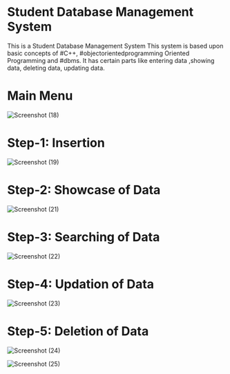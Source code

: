 # Student Database Management System
     
This is a Student Database Management System This system is based upon basic concepts of #C++, #objectorientedprogramming Oriented Programming and #dbms.
It has certain parts like entering data ,showing data, deleting data, updating data.
    
# Main Menu

![Screenshot (18)](https://user-images.githubusercontent.com/73063420/204787577-bb7a4296-6ee2-4eee-a6c2-1a2fe116e2d5.png)

# Step-1: Insertion
    
    
![Screenshot (19)](https://user-images.githubusercontent.com/73063420/204787785-9c28c71b-891e-4aad-812e-380178c97aff.png)

# Step-2: Showcase of Data

![Screenshot (21)](https://user-images.githubusercontent.com/73063420/204787817-63e87da2-59c2-4f0b-8cd1-870ebf7c215c.png)

# Step-3: Searching of Data

![Screenshot (22)](https://user-images.githubusercontent.com/73063420/204787925-72360937-fe0a-41ab-b9d9-5e353a557fd5.png)

# Step-4: Updation of Data

![Screenshot (23)](https://user-images.githubusercontent.com/73063420/204787954-a3687183-d611-498e-ade1-bc959aaf6277.png)

# Step-5: Deletion of Data

![Screenshot (24)](https://user-images.githubusercontent.com/73063420/204787979-b9dfc6eb-fe2f-4c38-aa7b-655fe4f8f591.png)
    
![Screenshot (25)](https://user-images.githubusercontent.com/73063420/204787869-2067d7e5-b70d-4074-99e7-a4f0591c7043.png)



